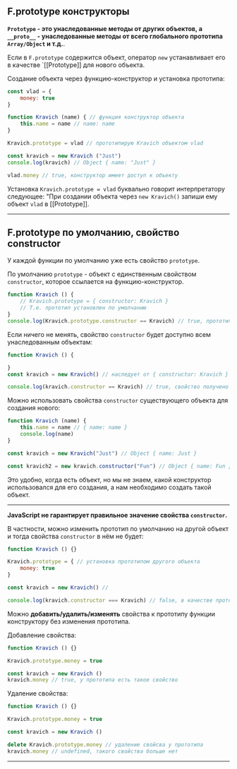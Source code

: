 ## F.prototype конструкторы

**`Prototype` - это унаследованные методы от других объектов, а `__proto__` - унаследованные методы от всего глобального прототипа `Array/Object` и т.д.**.

Если в `F.prototype` содержится объект, оператор `new` устанавливает его в качестве `[[Prototype]] для нового объекта.

Создание объекта через функцию-конструктор и установка прототипа:

```javascript
const vlad = {
    money: true
}

function Kravich (name) { // функция конструктор объекта
    this.name = name // name: name
}

Kravich.prototype = vlad // прототипирую Kravich объектом vlad

const kravich = new Kravich ("Just")
console.log(kravich) // Object { name: "Just" }

vlad.money // true, конструктор имеет доступ к объекту
```

Установка `Kravich.prototype = vlad` буквально говорит интерпретатору следующее: "При создании объекта через `new Kravich()`  запиши ему объект `vlad` в [[Prototype]].
***

## F.prototype по умолчанию, свойство constructor

У каждой функции по умолчанию уже есть свойство `prototype`.

По умолчанию `prototype` - объект с единственным свойством `constructor`, которое ссылается на функцию-конструктор.

```javascript
function Kravich () {
    // Kravich.prototype = { constructor: Kravich }
    // Т.е. прототип установлен по умолчанию
}
console.log(Kravich.prototype.constructor == Kravich) // true, прототип конструктора и есть сама функция
```

Если ничего не менять, свойство `constructor` будет доступно всем унаследованным объектам: 

```javascript
function Kravich () {

}
const kravich = new Kravich() // наследует от { constructor: Kravich }

console.log(kravich.constructor == Kravich) // true, свойство получено из прототипа
```

Можно использовать свойства `constructor` существующего объекта для создания нового:

```javascript
function Kravich (name) {
    this.name = name // { name: name }
    console.log(name)
}

const kravich = new Kravich("Just") // Object { name: Just }

const kravich2 = new kravich.constructor("Fun") // Object { name: Fun }
```

Это удобно, когда есть объект, но мы не знаем, какой конструктор использовался для его создания, а нам необходимо создать такой объект.
*** 
**JavaScript не гарантирует правильное значение свойства `constructor`.**

В частности, можно изменить прототип по умолчанию на другой объект и тогда свойства `constructor` в нём не будет:

```javascript
function Kravich () {}

Kravich.prototype = { // установка прототипом другого объекта
    money: true
}

const kravich = new Kravich() // 

console.log(kravich.constructor === Kravich) // false, в качестве прототипа установлен другой объект
```

Можно **добавить/удалить/изменять** свойства к прототипу функции конструктору без изменения прототипа.

Добавление свойства: 

```javascript
function Kravich () {}

Kravich.prototype.money = true

const kravich = new Kravich ()
kravich.money // true, у прототипа есть такое свойство

```

Удаление свойства: 

```javascript
function Kravich () {}

Kravich.prototype.money = true

const kravich = new Kravich ()

delete Kravich.prototype.money // удаление свойсва у прототипа
kravich.money // undefined, такого свойства больше нет 
```
***
